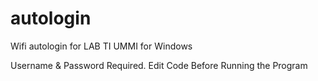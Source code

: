 # autologin
Wifi autologin for LAB TI UMMI for Windows

Username & Password Required. Edit Code Before Running the Program
